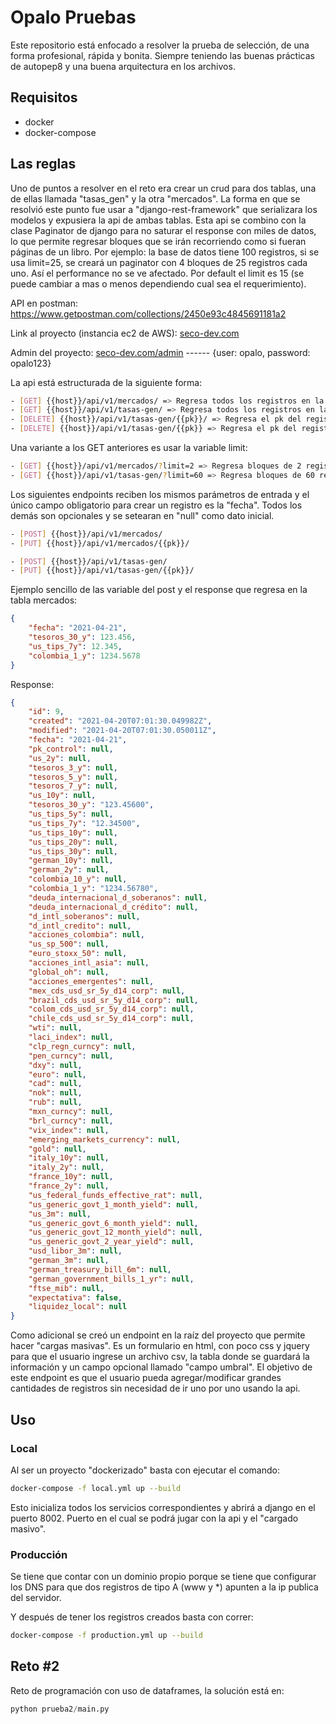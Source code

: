 # Opalo Pruebas

Este repositorio está enfocado a resolver la prueba de selección, de una forma profesional, rápida y bonita. Siempre teniendo las buenas prácticas de autopep8 y una buena arquitectura en los archivos.

## Requisitos
- docker
- docker-compose

## Las reglas
Uno de puntos a resolver en el reto era crear un crud para dos tablas, una de ellas llamada
"tasas_gen" y la otra "mercados". 
La forma en que se resolvió este punto fue usar a "django-rest-framework" que serializara
los modelos y expusiera la api de ambas tablas. Esta api se combino con la clase 
Paginator de django para no saturar el response con miles de datos, lo que permite regresar
bloques que se irán recorriendo como si fueran páginas de un libro.
Por ejemplo: la base de datos tiene 100 registros, si se usa limit=25, se creará un paginator con 4 bloques de 25 registros cada uno. 
Así el performance no se ve afectado. Por default el limit es 15 (se puede cambiar a mas o menos dependiendo cual sea el requerimiento).


API en postman: https://www.getpostman.com/collections/2450e93c4845691181a2

Link al proyecto (instancia ec2 de AWS): [seco-dev.com][link al dominio]

Admin del proyecto: [seco-dev.com/admin][link al dominio admin] ------ {user: opalo, password: opalo123}

La api está estructurada de la siguiente forma:

```bash
- [GET] {{host}}/api/v1/mercados/ => Regresa todos los registros en la base de datos
- [GET] {{host}}/api/v1/tasas-gen/ => Regresa todos los registros en la base de datos
- [DELETE] {{host}}/api/v1/tasas-gen/{{pk}}/ => Regresa el pk del registro eliminado, en otro caso, un error
- [DELETE] {{host}}/api/v1/tasas-gen/{{pk}} => Regresa el pk del registro eliminado, en otro caso, un error
```

Una variante a los GET anteriores es usar la variable limit:

```bash
- [GET] {{host}}/api/v1/mercados/?limit=2 => Regresa bloques de 2 registros cada uno
- [GET] {{host}}/api/v1/tasas-gen/?limit=60 => Regresa bloques de 60 registros cada uno
```

Los siguientes endpoints reciben los mismos parámetros de entrada y el único campo obligatorio para crear un registro es la "fecha". 
Todos los demás son opcionales y se setearan en "null" como dato inicial.


```bash
- [POST] {{host}}/api/v1/mercados/
- [PUT] {{host}}/api/v1/mercados/{{pk}}/

- [POST] {{host}}/api/v1/tasas-gen/
- [PUT] {{host}}/api/v1/tasas-gen/{{pk}}/
```

Ejemplo sencillo de las variable del post y el response que regresa en la tabla mercados:
```json
{
    "fecha": "2021-04-21",
    "tesoros_30_y": 123.456,
    "us_tips_7y": 12.345,
    "colombia_1_y": 1234.5678
}
```

Response:
```json
{
    "id": 9,
    "created": "2021-04-20T07:01:30.049982Z",
    "modified": "2021-04-20T07:01:30.050011Z",
    "fecha": "2021-04-21",
    "pk_control": null,
    "us_2y": null,
    "tesoros_3_y": null,
    "tesoros_5_y": null,
    "tesoros_7_y": null,
    "us_10y": null,
    "tesoros_30_y": "123.45600",
    "us_tips_5y": null,
    "us_tips_7y": "12.34500",
    "us_tips_10y": null,
    "us_tips_20y": null,
    "us_tips_30y": null,
    "german_10y": null,
    "german_2y": null,
    "colombia_10_y": null,
    "colombia_1_y": "1234.56780",
    "deuda_internacional_d_soberanos": null,
    "deuda_internacional_d_crédito": null,
    "d_intl_soberanos": null,
    "d_intl_credito": null,
    "acciones_colombia": null,
    "us_sp_500": null,
    "euro_stoxx_50": null,
    "acciones_intl_asia": null,
    "global_oh": null,
    "acciones_emergentes": null,
    "mex_cds_usd_sr_5y_d14_corp": null,
    "brazil_cds_usd_sr_5y_d14_corp": null,
    "colom_cds_usd_sr_5y_d14_corp": null,
    "chile_cds_usd_sr_5y_d14_corp": null,
    "wti": null,
    "laci_index": null,
    "clp_regn_curncy": null,
    "pen_curncy": null,
    "dxy": null,
    "euro": null,
    "cad": null,
    "nok": null,
    "rub": null,
    "mxn_curncy": null,
    "brl_curncy": null,
    "vix_index": null,
    "emerging_markets_currency": null,
    "gold": null,
    "italy_10y": null,
    "italy_2y": null,
    "france_10y": null,
    "france_2y": null,
    "us_federal_funds_effective_rat": null,
    "us_generic_govt_1_month_yield": null,
    "us_3m": null,
    "us_generic_govt_6_month_yield": null,
    "us_generic_govt_12_month_yield": null,
    "us_generic_govt_2_year_yield": null,
    "usd_libor_3m": null,
    "german_3m": null,
    "german_treasury_bill_6m": null,
    "german_government_bills_1_yr": null,
    "ftse_mib": null,
    "expectativa": false,
    "liquidez_local": null
}
```

Como adicional se creó un endpoint en la raíz del proyecto que permite hacer "cargas masivas". 
Es un formulario en html, con poco css y jquery para que el usuario ingrese un archivo csv, la tabla donde se 
guardará la información y un campo opcional llamado "campo umbral".
El objetivo de este endpoint es que el usuario pueda agregar/modificar grandes cantidades 
de registros sin necesidad de ir uno por uno usando la api.



## Uso

### Local
Al ser un proyecto "dockerizado" basta con ejecutar el comando:
``` bash
docker-compose -f local.yml up --build
```

Esto inicializa todos los servicios correspondientes y abrirá a django
en el puerto 8002. Puerto en el cual se podrá jugar con la api y el "cargado masivo".


### Producción

Se tiene que contar con un dominio propio porque se tiene que configurar los DNS
para que dos registros de tipo A (www y *) apunten a la ip publica del servidor.

Y después de tener los registros creados basta con correr:

``` bash
docker-compose -f production.yml up --build
```

## Reto #2
Reto de programación con uso de dataframes, la solución está en:

```py
python prueba2/main.py
```
[link al dominio]: https://seco-dev.com/
[link al dominio admin]: https://seco-dev.com/admin
